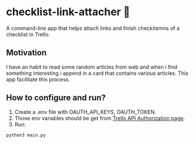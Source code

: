 # checklist-link-attacher 🔗

A command-line app that helps attach links and finish checkitemns of a checklist in Trello.

## Motivation

I have an habit to read some random articles from web and when i find something interesting i append in a card that contains various articles. This app facilitate this process.


## How to configure and run?

1. Create a .env file with OAUTH_API_KEYS, OAUTH_TOKEN.
1. Those env variables should be get from [Trello API Authorization page](https://developer.atlassian.com/cloud/trello/guides/rest-api/authorization/).
1. Run:
```
python3 main.py